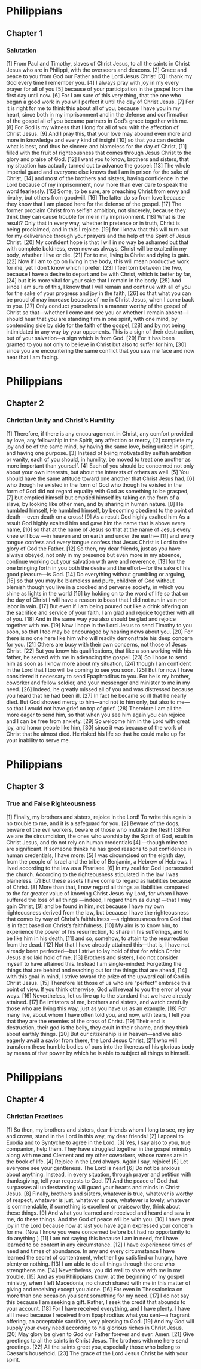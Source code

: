 # Philippians

## Chapter 1 <!-- scripture:1 -->

### Salutation

[1] From Paul and Timothy, slaves of Christ Jesus, to all the saints in Christ Jesus who are in Philippi, with the overseers and deacons. 
[2] Grace and peace to you from God our Father and the Lord Jesus Christ!
[3] I thank my God every time I remember you. 
[4] I always pray with joy in my every prayer for all of you 
[5] because of your participation in the gospel from the first day until now. 
[6] For I am sure of this very thing, that the one who began a good work in you will perfect it until the day of Christ Jesus. 
[7] For it is right for me to think this about all of you, because I have you in my heart, since both in my imprisonment and in the defense and confirmation of the gospel all of you became partners in God’s grace together with me. 
[8] For God is my witness that I long for all of you with the affection of Christ Jesus. 
[9] And I pray this, that your love may abound even more and more in knowledge and every kind of insight 
[10] so that you can decide what is best, and thus be sincere and blameless for the day of Christ, 
[11] filled with the fruit of righteousness that comes through Jesus Christ to the glory and praise of God.
[12] I want you to know, brothers and sisters, that my situation has actually turned out to advance the gospel: 
[13] The whole imperial guard and everyone else knows that I am in prison for the sake of Christ, 
[14] and most of the brothers and sisters, having confidence in the Lord because of my imprisonment, now more than ever dare to speak the word fearlessly.
[15] Some, to be sure, are preaching Christ from envy and rivalry, but others from goodwill. 
[16] The latter do so from love because they know that I am placed here for the defense of the gospel. 
[17] The former proclaim Christ from selfish ambition, not sincerely, because they think they can cause trouble for me in my imprisonment. 
[18] What is the result? Only that in every way, whether in pretense or in truth, Christ is being proclaimed, and in this I rejoice.
[19] for I know that this will turn out for my deliverance through your prayers and the help of the Spirit of Jesus Christ. 
[20] My confident hope is that I will in no way be ashamed but that with complete boldness, even now as always, Christ will be exalted in my body, whether I live or die. 
[21] For to me, living is Christ and dying is gain. 
[22] Now if I am to go on living in the body, this will mean productive work for me, yet I don’t know which I prefer: 
[23] I feel torn between the two, because I have a desire to depart and be with Christ, which is better by far, 
[24] but it is more vital for your sake that I remain in the body. 
[25] And since I am sure of this, I know that I will remain and continue with all of you for the sake of your progress and joy in the faith, 
[26] so that what you can be proud of may increase because of me in Christ Jesus, when I come back to you.
[27] Only conduct yourselves in a manner worthy of the gospel of Christ so that—whether I come and see you or whether I remain absent—I should hear that you are standing firm in one spirit, with one mind, by contending side by side for the faith of the gospel, 
[28] and by not being intimidated in any way by your opponents. This is a sign of their destruction, but of your salvation—a sign which is from God. 
[29] For it has been granted to you not only to believe in Christ but also to suffer for him, 
[30] since you are encountering the same conflict that you saw me face and now hear that I am facing.
# Philippians

## Chapter 2 <!-- scripture:2 -->

### Christian Unity and Christ’s Humility

[1] Therefore, if there is any encouragement in Christ, any comfort provided by love, any fellowship in the Spirit, any affection or mercy, 
[2] complete my joy and be of the same mind, by having the same love, being united in spirit, and having one purpose. 
[3] Instead of being motivated by selfish ambition or vanity, each of you should, in humility, be moved to treat one another as more important than yourself. 
[4] Each of you should be concerned not only about your own interests, but about the interests of others as well. 
[5] You should have the same attitude toward one another that Christ Jesus had,
[6] who though he existed in the form of God
who though he existed in the form of God
did not regard equality with God
as something to be grasped,
[7] but emptied himself
but emptied himself
by taking on the form of a slave,
by looking like other men,
and by sharing in human nature.
[8] He humbled himself,
He humbled himself,
by becoming obedient to the point of death
—even death on a cross!
[9] As a result God highly exalted him
As a result God highly exalted him
and gave him the name
that is above every name,
[10] so that at the name of Jesus
so that at the name of Jesus
every knee will bow
—in heaven and on earth and under the earth—
[11] and every tongue confess
and every tongue confess
that Jesus Christ is Lord
to the glory of God the Father.
[12] So then, my dear friends, just as you have always obeyed, not only in my presence but even more in my absence, continue working out your salvation with awe and reverence, 
[13] for the one bringing forth in you both the desire and the effort—for the sake of his good pleasure—is God. 
[14] Do everything without grumbling or arguing, 
[15] so that you may be blameless and pure, children of God without blemish though you live in a crooked and perverse society, in which you shine as lights in the world 
[16] by holding on to the word of life so that on the day of Christ I will have a reason to boast that I did not run in vain nor labor in vain. 
[17] But even if I am being poured out like a drink offering on the sacrifice and service of your faith, I am glad and rejoice together with all of you. 
[18] And in the same way you also should be glad and rejoice together with me.
[19] Now I hope in the Lord Jesus to send Timothy to you soon, so that I too may be encouraged by hearing news about you. 
[20] For there is no one here like him who will readily demonstrate his deep concern for you. 
[21] Others are busy with their own concerns, not those of Jesus Christ. 
[22] But you know his qualifications, that like a son working with his father, he served with me in advancing the gospel. 
[23] So I hope to send him as soon as I know more about my situation, 
[24] though I am confident in the Lord that I too will be coming to see you soon.
[25] But for now I have considered it necessary to send Epaphroditus to you. For he is my brother, coworker and fellow soldier, and your messenger and minister to me in my need. 
[26] Indeed, he greatly missed all of you and was distressed because you heard that he had been ill. 
[27] In fact he became so ill that he nearly died. But God showed mercy to him—and not to him only, but also to me—so that I would not have grief on top of grief. 
[28] Therefore I am all the more eager to send him, so that when you see him again you can rejoice and I can be free from anxiety. 
[29] So welcome him in the Lord with great joy, and honor people like him, 
[30] since it was because of the work of Christ that he almost died. He risked his life so that he could make up for your inability to serve me.
# Philippians

## Chapter 3 <!-- scripture:3 -->

### True and False Righteousness

[1] Finally, my brothers and sisters, rejoice in the Lord! To write this again is no trouble to me, and it is a safeguard for you.
[2] Beware of the dogs, beware of the evil workers, beware of those who mutilate the flesh! 
[3] For we are the circumcision, the ones who worship by the Spirit of God, exult in Christ Jesus, and do not rely on human credentials 
[4] —though mine too are significant. If someone thinks he has good reasons to put confidence in human credentials, I have more: 
[5] I was circumcised on the eighth day, from the people of Israel and the tribe of Benjamin, a Hebrew of Hebrews. I lived according to the law as a Pharisee. 
[6] In my zeal for God I persecuted the church. According to the righteousness stipulated in the law I was blameless. 
[7] But these assets I have come to regard as liabilities because of Christ. 
[8] More than that, I now regard all things as liabilities compared to the far greater value of knowing Christ Jesus my Lord, for whom I have suffered the loss of all things —indeed, I regard them as dung! —that I may gain Christ, 
[9] and be found in him, not because I have my own righteousness derived from the law, but because I have the righteousness that comes by way of Christ’s faithfulness —a righteousness from God that is in fact based on Christ’s faithfulness. 
[10] My aim is to know him, to experience the power of his resurrection, to share in his sufferings, and to be like him in his death, 
[11] and so, somehow, to attain to the resurrection from the dead.
[12] Not that I have already attained this—that is, I have not already been perfected—but I strive to lay hold of that for which Christ Jesus also laid hold of me. 
[13] Brothers and sisters, I do not consider myself to have attained this. Instead I am single-minded: Forgetting the things that are behind and reaching out for the things that are ahead, 
[14] with this goal in mind, I strive toward the prize of the upward call of God in Christ Jesus. 
[15] Therefore let those of us who are “perfect” embrace this point of view. If you think otherwise, God will reveal to you the error of your ways. 
[16] Nevertheless, let us live up to the standard that we have already attained.
[17] Be imitators of me, brothers and sisters, and watch carefully those who are living this way, just as you have us as an example. 
[18] For many live, about whom I have often told you, and now, with tears, I tell you that they are the enemies of the cross of Christ. 
[19] Their end is destruction, their god is the belly, they exult in their shame, and they think about earthly things. 
[20] But our citizenship is in heaven—and we also eagerly await a savior from there, the Lord Jesus Christ, 
[21] who will transform these humble bodies of ours into the likeness of his glorious body by means of that power by which he is able to subject all things to himself.
# Philippians

## Chapter 4 <!-- scripture:4 -->

### Christian Practices

[1] So then, my brothers and sisters, dear friends whom I long to see, my joy and crown, stand in the Lord in this way, my dear friends!
[2] I appeal to Euodia and to Syntyche to agree in the Lord. 
[3] Yes, I say also to you, true companion, help them. They have struggled together in the gospel ministry along with me and Clement and my other coworkers, whose names are in the book of life. 
[4] Rejoice in the Lord always. Again I say, rejoice! 
[5] Let everyone see your gentleness. The Lord is near! 
[6] Do not be anxious about anything. Instead, in every situation, through prayer and petition with thanksgiving, tell your requests to God. 
[7] And the peace of God that surpasses all understanding will guard your hearts and minds in Christ Jesus.
[8] Finally, brothers and sisters, whatever is true, whatever is worthy of respect, whatever is just, whatever is pure, whatever is lovely, whatever is commendable, if something is excellent or praiseworthy, think about these things. 
[9] And what you learned and received and heard and saw in me, do these things. And the God of peace will be with you.
[10] I have great joy in the Lord because now at last you have again expressed your concern for me. (Now I know you were concerned before but had no opportunity to do anything.) 
[11] I am not saying this because I am in need, for I have learned to be content in any circumstance. 
[12] I have experienced times of need and times of abundance. In any and every circumstance I have learned the secret of contentment, whether I go satisfied or hungry, have plenty or nothing. 
[13] I am able to do all things through the one who strengthens me. 
[14] Nevertheless, you did well to share with me in my trouble.
[15] And as you Philippians know, at the beginning of my gospel ministry, when I left Macedonia, no church shared with me in this matter of giving and receiving except you alone. 
[16] For even in Thessalonica on more than one occasion you sent something for my need. 
[17] I do not say this because I am seeking a gift. Rather, I seek the credit that abounds to your account. 
[18] For I have received everything, and I have plenty. I have all I need because I received from Epaphroditus what you sent—a fragrant offering, an acceptable sacrifice, very pleasing to God. 
[19] And my God will supply your every need according to his glorious riches in Christ Jesus. 
[20] May glory be given to God our Father forever and ever. Amen.
[21] Give greetings to all the saints in Christ Jesus. The brothers with me here send greetings. 
[22] All the saints greet you, especially those who belong to Caesar’s household. 
[23] The grace of the Lord Jesus Christ be with your spirit.
